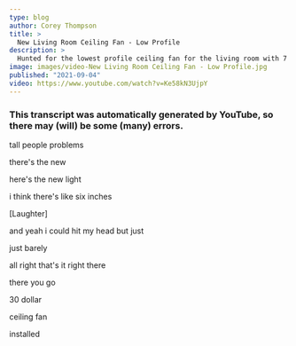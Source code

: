 ```yaml
---
type: blog
author: Corey Thompson
title: >
  New Living Room Ceiling Fan - Low Profile
description: >
  Hunted for the lowest profile ceiling fan for the living room with 7 ft ceiling. This was the shortest I could find.
image: images/video-New Living Room Ceiling Fan - Low Profile.jpg
published: "2021-09-04"
video: https://www.youtube.com/watch?v=Ke58kN3UjpY
---
```

### This transcript was automatically generated by YouTube, so there may (will) be some (many) errors.

tall people problems

there&#39;s the new

here&#39;s the new light

i think there&#39;s like six inches

[Laughter]

and yeah i could hit my head but just

just barely

all right that&#39;s it right there

there you go

30 dollar

ceiling fan

installed
